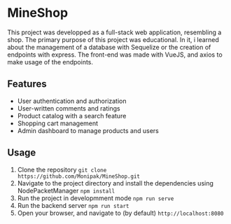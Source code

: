 # MineShop
This project was developped as a full-stack web application, resembling a shop. The primary purpose of this project was educational. In it, i learned about the management of a database with Sequelize or the creation of endpoints with express. The front-end was made with VueJS, and axios to make usage of the endpoints.
## Features
- User authentication and authorization
- User-written comments and ratings
- Product catalog with a search feature
- Shopping cart management
- Admin dashboard to manage products and users
## Usage
1. Clone the repository
```git clone https://github.com/Monipak/MineShop.git```
2. Navigate to the project directory and install the dependencies using NodePacketManager
```npm install```
3. Run the project in developmment mode
```npm run serve```
4. Run the backend server
```npm run start```
5. Open your browser, and navigate to (by default) 
```http://localhost:8080```
